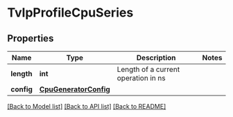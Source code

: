 # TvlpProfileCpuSeries

## Properties
Name | Type | Description | Notes
------------ | ------------- | ------------- | -------------
**length** | **int** | Length of a current operation in ns | 
**config** | [**CpuGeneratorConfig**](CpuGeneratorConfig.md) |  | 

[[Back to Model list]](../README.md#documentation-for-models) [[Back to API list]](../README.md#documentation-for-api-endpoints) [[Back to README]](../README.md)


